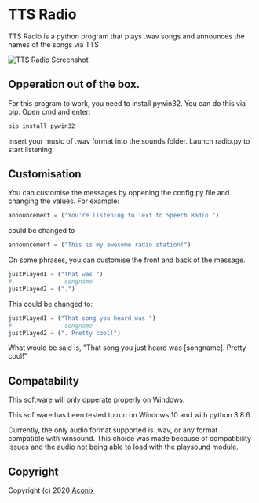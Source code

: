 # TTS Radio
TTS Radio is a python program that plays .wav songs and announces the names of the songs via TTS

![TTS Radio Screenshot](https://i.imgur.com/Vk0h5EH.png)

## Opperation out of the box.
For this program to work, you need to install pywin32. You can do this via pip.
Open cmd and enter:
```bash
pip install pywin32
```

Insert your music of .wav format into the sounds folder. Launch radio.py to start listening.

## Customisation
You can customise the messages by oppening the config.py file and changing the values. For example:
```py
announcement = ("You're listening to Text to Speech Radio.")
```
could be changed to
```py
announcement = ("This is my awesome radio station!")
```
On some phrases, you can customise the front and back of the message.
```py
justPlayed1 = ("That was ")
#               songname
justPlayed2 = (".")
```
This could be changed to:
```py
justPlayed1 = ("That song you heard was ")
#               songname
justPlayed2 = (". Pretty cool!")
```
What would be said is, "That song you just heard was [songname]. Pretty cool!"

## Compatability
This software will only opperate properly on Windows.

This software has been tested to run on Windows 10 and with python 3.8.6

Currently, the only audio format supported is .wav, or any format compatible with winsound. This choice was made because of compatibility issues and the audio not being able to load with the playsound module.

## Copyright
Copyright (c) 2020 [Aconix](https://streamerlinks.com/Aconix)
